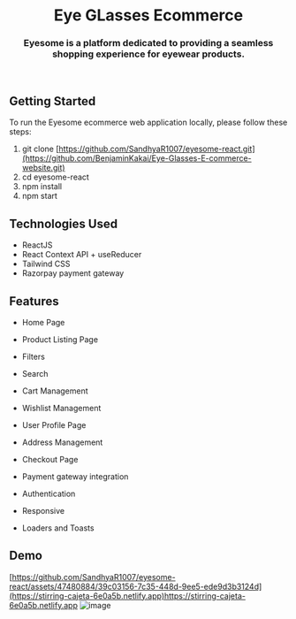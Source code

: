 # <h1 align="center"> Eye GLasses Ecommerce </h1>
<h3 align="center">Eyesome is a platform dedicated to providing a seamless shopping experience for eyewear products.</h3>
<br/>

## Getting Started

To run the Eyesome ecommerce web application locally, please follow these steps:

1. git clone [https://github.com/SandhyaR1007/eyesome-react.git](https://github.com/BenjaminKakai/Eye-Glasses-E-commerce-website.git)
2. cd eyesome-react
3. npm install
4. npm start

## Technologies Used

- ReactJS
- React Context API + useReducer
- Tailwind CSS
- Razorpay payment gateway

## Features

- Home Page

- Product Listing Page

- Filters
- Search

- Cart Management

- Wishlist Management

- User Profile Page
- Address Management

- Checkout Page
- Payment gateway integration

- Authentication

- Responsive

- Loaders and Toasts

## Demo


[https://github.com/SandhyaR1007/eyesome-react/assets/47480884/39c03156-7c35-448d-9ee5-ede9d3b3124d](https://stirring-cajeta-6e0a5b.netlify.app)https://stirring-cajeta-6e0a5b.netlify.app
![image](https://github.com/BenjaminKakai/Eye-Glasses-E-commerce-website/assets/114109979/57b4df0a-89d3-4b41-ba34-4ee8c7214aaf)

